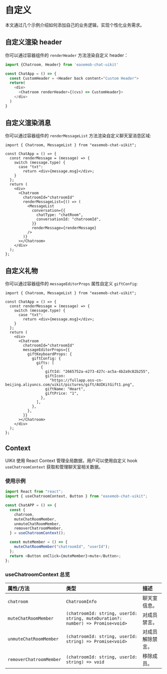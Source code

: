 # 自定义

<Toc />

本文通过几个示例介绍如何添加自己的业务逻辑，实现个性化业务需求。

## 自定义渲染 header

你可以通过容器组件的 `renderHeader` 方法渲染自定义 header：

```JavaScript
import {Chatroom, Header} from 'easemob-chat-uikit'

const ChatApp = () => {
  const CustomHeader = <Header back content="Custom Header">
  return(
    <div>
      <Chatroom renderHeader={(cvs) => CustomHeader}>
    </div>
  )
}
```

## 自定义渲染消息

你可以通过容器组件的 `renderMessageList` 方法渲染自定义聊天室消息区域:

```tsx
import { Chatroom, MessageList } from "easemob-chat-uikit";

const ChatApp = () => {
  const renderMessage = (message) => {
    switch (message.type) {
      case "txt":
        return <div>{message.msg}</div>;
    }
  };
  return (
    <div>
      <Chatroom
        chatroomId="chatroomId"
        renderMessageList={() => (
          <MessageList
            conversation={{
              chatType: "chatRoom",
              conversationId: "chatroomId",
            }}
            renderMessage={renderMessage}
          />
        )}
      ></Chatroom>
    </div>
  );
};
```

## 自定义礼物

你可以通过容器组件的 `messageEditorProps` 属性自定义 `giftConfig`:

```tsx
import { Chatroom, MessageList } from "easemob-chat-uikit";

const ChatApp = () => {
  const renderMessage = (message) => {
    switch (message.type) {
      case "txt":
        return <div>{message.msg}</div>;
    }
  };
  return (
    <div>
      <Chatroom
        chatroomId="chatroomId"
        messageEditorProps={{
          giftKeyboardProps: {
            giftConfig: {
              gifts: [
                {
                  giftId: "2665752a-e273-427c-ac5a-4b2a9c82b255",
                  giftIcon:
                    "https://fullapp.oss-cn-beijing.aliyuncs.com/uikit/pictures/gift/AUIKitGift1.png",
                  giftName: "Heart",
                  giftPrice: "1",
                },
              ],
            },
          },
        }}
      ></Chatroom>
    </div>
  );
};
```

## Context

UIKit 使用 React Context 管理全局数据，用户可以使用自定义 hook `useChatroomContext` 获取和管理聊天室相关数据。

### 使用示例

```JavaScript
import React from "react";
import { useChatroomContext, Button } from "easemob-chat-uikit";

const ChatAPP = () => {
  const {
    chatroom,
    muteChatRoomMember,
    unmuteChatRoomMember,
    removerChatroomMember,
  } = useChatroomContext();

  const muteMember = () => {
    muteChatRoomMember("chatroomId", "userId");
  };
  return <Button onClick={muteMember}>mute</Button>;
};
```

### useChatroomContext 总览

| 属性/方法             | 类型                   | 描述                  |
| :-------------------- | :-------------- | :-------------------- | 
| `chatroom`       | `ChatroomInfo`       | 聊天室信息。          |
| `muteChatRoomMember`    | `(chatroomId: string, userId: string, muteDuration?: number) => Promise<void>` | 对成员禁言。 |
| `unmuteChatRoomMember`  | `(chatroomId: string, userId: string) => Promise<void>`            | 对成员解除禁言。      |
| `removerChatroomMember` | `(chatroomId: string, userId: string) => void`               | 移除成员。            |
